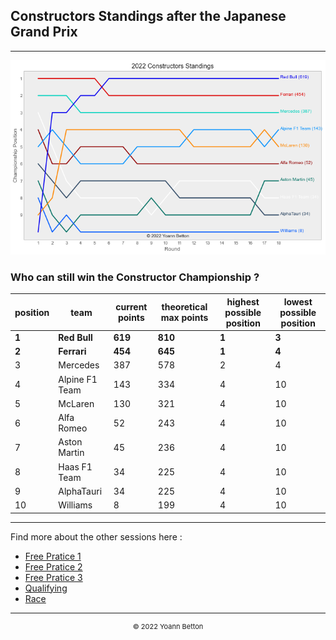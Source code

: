## Constructors Standings after the Japanese Grand Prix

---

<img src="/output/2022-10-09_Japanese_Grand_Prix/constructors_standings_championship_white.png?raw=true"/>

### Who can still win the Constructor Championship ?

| position | team           | current points | theoretical max points | highest possible position | lowest possible position |
| -------- | -------------- | -------------- | ---------------------- | ------------------------- | ------------------------ |
| **1**        | **Red Bull**       | **619**            | **810**                    | **1**                         | **3**                        |
| **2**        | **Ferrari**        | **454**            | **645**                    | **1**                         | **4**                        |
| 3        | Mercedes       | 387            | 578                    | 2                         | 4                        |
| 4        | Alpine F1 Team | 143            | 334                    | 4                         | 10                       |
| 5        | McLaren        | 130            | 321                    | 4                         | 10                       |
| 6        | Alfa Romeo     | 52             | 243                    | 4                         | 10                       |
| 7        | Aston Martin   | 45             | 236                    | 4                         | 10                       |
| 8        | Haas F1 Team   | 34             | 225                    | 4                         | 10                       |
| 9        | AlphaTauri     | 34             | 225                    | 4                         | 10                       |
| 10       | Williams       | 8              | 199                    | 4                         | 10                       |

--- 

Find more about the other sessions here :
  - [Free Pratice 1](/page/FP1/2022-10-09_Japanese_Grand_Prix)  
  - [Free Pratice 2](/page/FP2/2022-10-09_Japanese_Grand_Prix) 
  - [Free Pratice 3](/page/FP3/2022-10-09_Japanese_Grand_Prix)
  - [Qualifying](/page/Qualifying/2022-10-09_Japanese_Grand_Prix) 
  - [Race](/page/Race/2022-10-09_Japanese_Grand_Prix)

---

<div style="text-align: center">
  <p style="font-size:11px">&copy; 2022 Yoann Betton</p>
</div>

<!-- ---

<p style="font-size:11px">Page generated from <a href="https://github.com/yoannbtn/yoannbtn.github.io">github.com/yoannbtn</a>.</p> -->